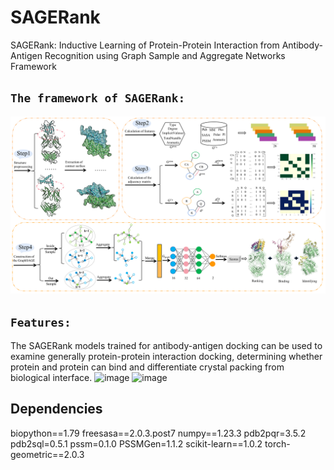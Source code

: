 # SAGERank
SAGERank: Inductive Learning of Protein-Protein Interaction from Antibody-Antigen Recognition using Graph Sample and Aggregate Networks Framework

## `The framework of SAGERank:`
![image](pictures/model.png)
## `Features:` 
The SAGERank models trained for antibody-antigen docking can be used to examine generally protein-protein interaction docking, determining whether protein and protein can bind and differentiate crystal packing from biological interface.
![image](Schematic-drawing1.png)
![image](Schematic-drawing2.png)
## Dependencies
biopython==1.79
freesasa==2.0.3.post7
numpy==1.23.3
pdb2pqr=3.5.2
pdb2sql=0.5.1
pssm=0.1.0
PSSMGen=1.1.2
scikit-learn==1.0.2
torch-geometric==2.0.3
